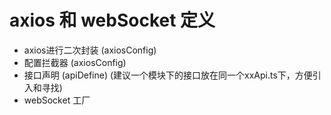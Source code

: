 <!-- @format -->

# axios 和 webSocket 定义

- axios进行二次封装 (axiosConfig)
- 配置拦截器 (axiosConfig)
- 接口声明 (apiDefine)
    (建议一个模块下的接口放在同一个xxApi.ts下，方便引入和寻找)
- webSocket 工厂

